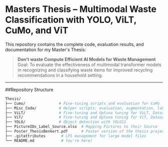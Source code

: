 # Masters Thesis – Multimodal Waste Classification with YOLO, ViLT, CuMo, and ViT

This repository contains the complete code, evaluation results, and documentation for my Master's Thesis:

> **Don’t waste Compute Efficient AI Models for Waste Management**  
> Goal: To evaluate the effectiveness of multimodal transformer models in recognizing and classifying waste items for improved recycling recommendations in a household setting.

---

##Repository Structure

```bash
Thesis/
├── Cumo/               # Fine-tuning scripts and evaluation for CuMo
├── Misc_Code/          # Helper scripts: evaluation, augmentation, label creation
├── ViLT/               # Fine-tuning and Optuna tuning for ViLT, Dataset, best Models and Results
├── ViT/                # Fine-tuning and Optuna tuning for ViT, Dataset, best Models and Results
├── YOLO/               # Object detection with YOLO11
├── PictureIDs_Label_Source.xlsx  # Mapping Pictures to their Source
├── Poster_ThesisBenkert.pdf      # Poster version of the thesis project
├── .gitattributes       # LFS management for large model files
└── README.md            # You're here!
